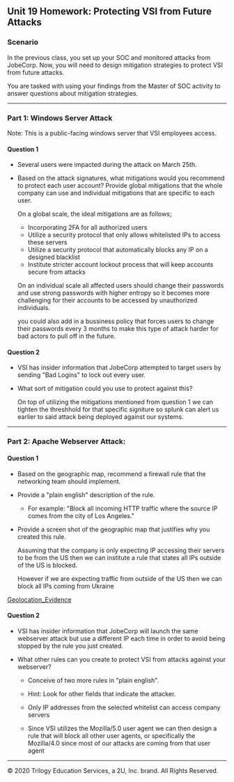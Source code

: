 ## Unit 19 Homework: Protecting VSI from Future Attacks

### Scenario

In the previous class,  you set up your SOC and monitored attacks from JobeCorp. Now, you will need to design mitigation strategies to protect VSI from future attacks. 

You are tasked with using your findings from the Master of SOC activity to answer questions about mitigation strategies.

---

### Part 1: Windows Server Attack

Note: This is a public-facing windows server that VSI employees access.
 
#### Question 1
- Several users were impacted during the attack on March 25th.
- Based on the attack signatures, what mitigations would you recommend to protect each user account? Provide global mitigations that the whole company can use and individual mitigations that are specific to each user.

  On a global scale, the ideal mitigations are as follows;
  - Incorporating 2FA for all authorized users
  - Utilize a security protocol that only allows whitelisted IPs to access these servers
  - Utilize a security protocol that automatically blocks any IP on a designed blacklist
  - Institute stricter account lockout process that will keep accounts secure from attacks

  On an individual scale all affected users should change their passwords and use strong passwords with higher entropy so it becomes more challenging for their accounts to be accessed by unauthorized individuals. 
  
  you could also add in a bussiness policy that forces users to change their passwords every 3 months to make this type of attack harder for bad actors to pull off in the future.

#### Question 2
- VSI has insider information that JobeCorp attempted to target users by sending "Bad Logins" to lock out every user.
- What sort of mitigation could you use to protect against this?

  On top of utilizing the mitigations mentioned from question 1 we can tighten the threshhold for that specific signiture so splunk can alert us earlier to said attack being deployed against our systems.

---

### Part 2: Apache Webserver Attack:

#### Question 1
- Based on the geographic map, recommend a firewall rule that the networking team should implement.
- Provide a "plain english" description of the rule.
  - For example: "Block all incoming HTTP traffic where the source IP comes from the city of Los Angeles."
- Provide a screen shot of the geographic map that justifies why you created this rule. 
  
  Assuming that the company is only expecting IP accessing their servers to be from the US then we can institute a rule that states all IPs outside of the US is blocked.

  However if we are expecting traffic from outside of the US then we can block all IPs coming from Ukraine

[Geolocation_Evidence](./Images/Ukraine_evidence.png)

#### Question 2

- VSI has insider information that JobeCorp will launch the same webserver attack but use a different IP each time in order to avoid being stopped by the rule you just created.

- What other rules can you create to protect VSI from attacks against your webserver?
  - Conceive of two more rules in "plain english". 
  - Hint: Look for other fields that indicate the attacker.
  
  - Only IP addresses from the selected whitelist can access company servers
  - Since VSI utilizes the Mozilla/5.0 user agent we can then design a rule that will block all other user agents, or specifically the Mozilla/4.0 since most of our attacks are coming from that user agent
---

© 2020 Trilogy Education Services, a 2U, Inc. brand. All Rights Reserved.
